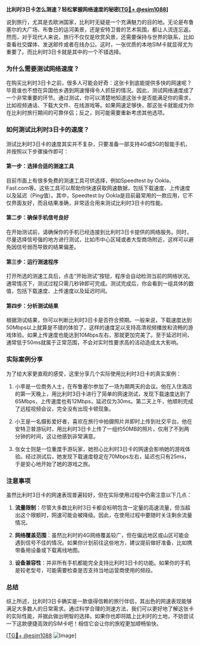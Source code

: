 **比利时3日卡怎么测速？轻松掌握网络速度的秘密[[TG💪+ @esim1088](https://t.me/s/esim1088)]**

说到旅行，尤其是去欧洲国家，比利时无疑是一个充满魅力的目的地。无论是布鲁塞尔的大广场、布鲁日的运河美景，还是安特卫普的艺术氛围，都让人流连忘返。然而，对于现代人来说，旅行不仅仅是欣赏风景，还需要保持与世界的联系，比如查看社交媒体、发送邮件或者在线办公。这时，一张优质的本地SIM卡就显得尤为重要了。而比利时3日卡就是其中的一个不错选择。

### 为什么需要测试网络速度？

在购买比利时3日卡之前，很多人可能会好奇：这张卡到底能提供多快的网速呢？毕竟谁也不想在异国他乡遇到网速慢得令人抓狂的情况。因此，测试网络速度成了一个非常重要的环节。通过测试，你可以清楚地知道这张卡是否能满足你的需求，比如视频通话、下载大文件、在线游戏等。如果网速足够快，那这张卡就能成为你在比利时旅行期间的可靠伴侣；反之，则可能需要重新考虑其他选项。

### 如何测试比利时3日卡的速度？

测试比利时3日卡的速度其实并不复杂，只要准备一部支持4G或5G的智能手机，并按照以下步骤操作即可：

#### 第一步：选择合适的测速工具

目前市面上有很多免费的测速工具可供选择，例如Speedtest by Ookla、Fast.com等。这些工具可以帮助你快速获取网速数据，包括下载速度、上传速度以及延迟（Ping值）。其中，Speedtest by Ookla是目前最常用的一款应用，它不仅界面友好，而且结果准确，非常适合用来测试比利时3日卡的性能。

#### 第二步：确保手机信号良好

在开始测试前，请确保你的手机已经连接到比利时3日卡提供的网络服务。同时，尽量选择信号强的地方进行测试，比如市中心区域或者大型商场附近，这样可以避免因信号弱而导致的结果偏差。

#### 第三步：运行测速程序

打开所选的测速工具后，点击“开始测试”按钮，程序会自动检测当前的网络状况。通常情况下，测试过程只需几秒钟即可完成。测试完成后，你会看到一组具体的数值，包括下载速度、上传速度以及延迟时间。

#### 第四步：分析测试结果

根据测试结果，你可以判断比利时3日卡是否符合预期。一般来说，下载速度达到50Mbps以上就算是不错的体验了，这样的速度足以支持高清视频播放和流畅的游戏体验。如果上传速度也能达到10Mbps左右，那就更加完美了。至于延迟时间，通常低于50ms就属于正常范围，不会对实时性要求高的活动造成太大影响。

### 实际案例分享

为了给大家更直观的感受，这里分享几个实际使用比利时3日卡的真实案例：

1. 小李是一位商务人士，在布鲁塞尔参加了一场为期两天的会议。他在入住酒店的第一天晚上，用比利时3日卡进行了简单的网速测试，发现下载速度达到了65Mbps，上传速度也有12Mbps，延迟仅为30ms。第二天上午，他顺利完成了远程视频会议，完全没有出现卡顿现象。
   
2. 小王是一名摄影爱好者，喜欢在旅行中拍摄照片并即时上传到社交平台。他在安特卫普游玩时，用比利时3日卡上传了一组约50MB的照片，仅用了不到两分钟的时间，这让他感到非常满意。

3. 张女士则是一位重度手游玩家，她担心比利时3日卡的网速会影响她的游戏体验。经过测试后，她发现下载速度稳定在70Mbps左右，延迟也只有25ms，于是安心地开始了她的游戏之旅。

### 注意事项

虽然比利时3日卡的网速表现普遍较好，但在实际使用过程中仍需注意以下几点：

1. **流量限制**：尽管大多数比利时3日卡都会标明包含一定量的高速流量，但当超出这个限额时，网速可能会被降级。因此，在使用过程中要随时关注剩余流量情况。
   
2. **网络覆盖范围**：虽然比利时的4G网络覆盖较广，但在偏远地区或山区可能会遇到信号不佳的情况。如果你计划前往这些地方，建议提前做好准备，比如携带备用设备或下载离线地图。

3. **设备兼容性**：并非所有手机都能完全支持比利时3日卡的功能。如果你的手机是较老型号，可能需要检查是否支持当地运营商使用的频段。

### 总结

综上所述，比利时3日卡确实是一款值得信赖的旅行伴侣，其出色的网速表现能够满足大多数人的日常需求。通过科学合理的测速方法，我们可以更好地了解这张卡的实际性能，并据此做出明智的选择。如果你也即将踏上比利时的土地，不妨尝试一下这款便捷高效的SIM卡吧！相信它会让你的旅程更加顺畅愉快。

[[TG💪+ @esim1088](https://t.me/s/esim1088) ![Image](https://i.postimg.cc/4NQfJmqS/Snipaste-2025-05-13-00-14-12.png)]